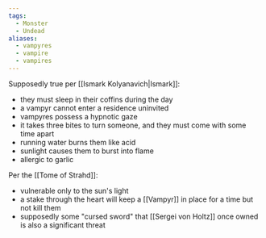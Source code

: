 ```yaml
---
tags:
  - Monster
  - Undead
aliases:
  - vampyres
  - vampire
  - vampires
---
```

Supposedly true per [[Ismark Kolyanavich|Ismark]]:
- they must sleep in their coffins during the day
- a vampyr cannot enter a residence uninvited
- vampyres possess a hypnotic gaze
- it takes three bites to turn someone, and they must come with some time apart
- running water burns them like acid
- sunlight causes them to burst into flame
- allergic to garlic

Per the [[Tome of Strahd]]:
- vulnerable only to the sun's light
- a stake through the heart will keep a [[Vampyr]] in place for a time but not kill them
- supposedly some "cursed sword" that [[Sergei von Holtz]] once owned is also a significant threat
